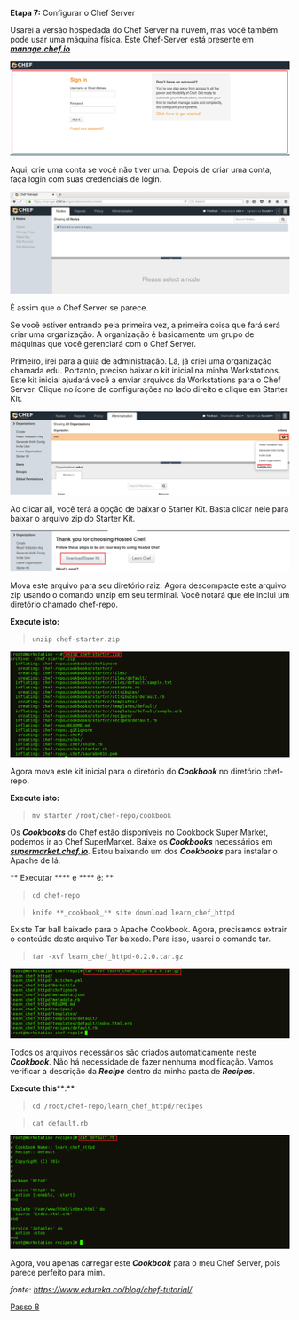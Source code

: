 **Etapa 7:** Configurar o Chef Server

Usarei a versão hospedada do Chef Server na nuvem, mas você também pode usar uma máquina física. Este Chef-Server está presente em _[**manage.chef.io**](http://manage.chef.io)_

![ Chef Cloud Server - Chef Tutorial.](images/chef-07-01.png)

Aqui, crie uma conta se você não tiver uma. Depois de criar uma conta, faça login com suas credenciais de login.

![Chef Server - Chef Tutorial](images/chef-07-02.png)

É assim que o Chef Server se parece.

Se você estiver entrando pela primeira vez, a primeira coisa que fará será criar uma organização. A organização é basicamente um grupo de máquinas que você gerenciará com o Chef Server.

Primeiro, irei para a guia de administração. Lá, já criei uma organização chamada edu. Portanto, preciso baixar o kit inicial na minha Workstations. Este kit inicial ajudará você a enviar arquivos da Workstations para o Chef Server. Clique no ícone de configurações no lado direito e clique em Starter Kit.

![Kit Iniciante do Chef - Tutorial do Chef](images/chef-07-03.png)

Ao clicar ali, você terá a opção de baixar o Starter Kit. Basta clicar nele para baixar o arquivo zip do Starter Kit.

![ Download do Starter Kit - Tutorial do Chef](images/chef-07-04.png)

Mova este arquivo para seu diretório raiz. Agora descompacte este arquivo zip usando o comando unzip em seu terminal. Você notará que ele inclui um diretório chamado chef-repo.

**Execute** **isto:**

>`unzip chef-starter.zip`

![Unzip Chef Starter kit - Chef Tutorial](images/chef-07-05.png)

Agora mova este kit inicial para o diretório do **_Cookbook_** no diretório chef-repo.

**Execute** **isto:**

>`mv starter /root/chef-repo/cookbook`

Os **_Cookbooks_** do Chef estão disponíveis no Cookbook Super Market, podemos ir ao Chef SuperMarket. Baixe os **_Cookbooks_** necessários em _[**supermarket.chef.io**](http://supermarket.chef.io)_. Estou baixando um dos **_Cookbooks_** para instalar o Apache de lá.

** Executar **** e **** é: **

>`cd chef-repo`

>`knife **_cookbook_** site download learn_chef_httpd`

Existe Tar ball baixado para o Apache Cookbook. Agora, precisamos extrair o conteúdo deste arquivo Tar baixado. Para isso, usarei o comando tar.

>`tar -xvf learn_chef_httpd-0.2.0.tar.gz`

![Apache Package - Chef Tutorial](images/chef-07-06.png)

Todos os arquivos necessários são criados automaticamente neste **_Cookbook_**. Não há necessidade de fazer nenhuma modificação. Vamos verificar a descrição da **_Recipe_** dentro da minha pasta de  _**Recipes**_.

**Execute t****h****is****:**

>`cd /root/chef-repo/learn_chef_httpd/recipes`

>`cat default.rb`

![Conteúdo do **_Cookbook_** - Tutorial do Chef](images/chef-07-07.png)

Agora, vou apenas carregar este **_Cookbook_** para o meu Chef Server, pois parece perfeito para mim.

_fonte_: _https://www.edureka.co/blog/chef-tutorial/_

[Passo 8](08-steps.md)